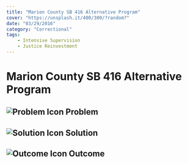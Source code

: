 ```yaml
---
title: "Marion County SB 416 Alternative Program"
cover: "https://unsplash.it/400/300/?random?"
date: "03/29/2016"
category: "Correctional"
tags:
    - Intensive Supervision
    - Justice Reinvestment 
---
```


# Marion County SB 416 Alternative Program

## ![Problem Icon](https://github.com/google/material-design-icons/raw/master/alert/1x_web/ic_error_outline_black_48dp.png "Problem") Problem

## ![Solution Icon](https://github.com/google/material-design-icons/raw/master/action/1x_web/ic_lightbulb_outline_black_48dp.png "Solution") Solution

## ![Outcome Icon](https://github.com/google/material-design-icons/raw/master/action/1x_web/ic_view_list_black_48dp.png "Outcome") Outcome
